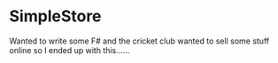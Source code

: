 SimpleStore
===========

Wanted to write some F# and the cricket club wanted to sell some stuff online so I ended up with this......
